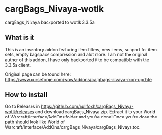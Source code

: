 # cargBags_Nivaya-wotlk
cargBags_Nivaya backported to wotlk 3.3.5a

## What is it

This is an inventory addon featuring item filters, new items, support for item sets, empty bagspace compression and alot more. 
I am not the original author of this addon, I have only backported it to be compatible with the 3.3.5a client.

Original page can be found here: https://www.curseforge.com/wow/addons/cargbags-nivaya-mop-update

## How to install

Go to Releases in https://github.com/nullfoxh/cargBags_Nivaya-wotlk/releases and download cargBags_Nivaya.zip. Extract it to your World of Warcraft/Interface/AddOns folder and you're done! Once you're done the path should look like World of Warcraft/Interface/AddOns/cargBags_Nivaya/cargBags_Nivaya.toc.

